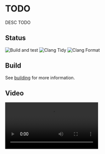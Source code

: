 # TODO

DESC TODO

## Status
![Build and test](https://github.com/Alan5142/missile-toad/actions/workflows/build_test.yml/badge.svg)
![Clang Tidy](https://github.com/Alan5142/missile-toad/actions/workflows/clang_tidy.yml/badge.svg)
![Clang Format](https://github.com/Alan5142/missile-toad/actions/workflows/format.yml/badge.svg)

## Build

See [building](docs/Building.md) for more information.

## Video

![Video](docs/video.mp4)

